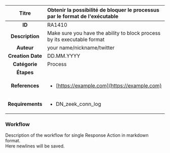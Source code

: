 | Titre                       | Obtenir la possibilité de bloquer le processus par le format de l'exécutable         |
|:---------------------------:|:--------------------|
| **ID**                      | RA1410            |
| **Description**             | Make sure you have the ability to block process by its executable format   |
| **Auteur**                  | your name/nickname/twitter        |
| **Creation Date**           | DD.MM.YYYY |
| **Catégorie**                | Process      |
| **Étapes**                   || 
| **References** |<ul><li>[https://example.com](https://example.com)</li></ul>|
| **Requirements** |<ul><li>DN_zeek_conn_log</li></ul>|

### Workflow

Description of the workflow for single Response Action in markdown format.  
Here newlines will be saved.
